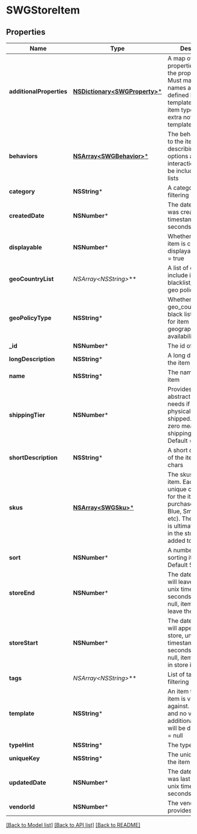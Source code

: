# SWGStoreItem

## Properties
Name | Type | Description | Notes
------------ | ------------- | ------------- | -------------
**additionalProperties** | [**NSDictionary&lt;SWGProperty&gt;***](SWGProperty.md) | A map of additional properties, keyed on the property name.  Must match the names and types defined in the template for this item type, or be an extra not from the template | [optional] 
**behaviors** | [**NSArray&lt;SWGBehavior&gt;***](SWGBehavior.md) | The behaviors linked to the item, describing various options and interactions. May not be included in item lists | [optional] 
**category** | **NSString*** | A category for filtering items | [optional] 
**createdDate** | **NSNumber*** | The date the item was created, unix timestamp in seconds | [optional] 
**displayable** | **NSNumber*** | Whether or not the item is currently displayable.  Default &#x3D; true | [optional] 
**geoCountryList** | **NSArray&lt;NSString*&gt;*** | A list of country ID to include in the blacklist/whitelist geo policy | [optional] 
**geoPolicyType** | **NSString*** | Whether to use the geo_country_list as a black list or white list for item geographical availability | [optional] 
**_id** | **NSNumber*** | The id of the item | [optional] 
**longDescription** | **NSString*** | A long description of the item | [optional] 
**name** | **NSString*** | The name of the item | 
**shippingTier** | **NSNumber*** | Provides the abstract shipping needs if this item is physical and can be shipped.  A value of zero means no shipping needed.  Default &#x3D; 0 | [optional] 
**shortDescription** | **NSString*** | A short description of the item, max 255 chars | [optional] 
**skus** | [**NSArray&lt;SWGSku&gt;***](SWGSku.md) | The skus for the item. Each defines a unique configuration for the item to be purchased (Large-Blue, Small-Green, etc). These are what is ultimately selected in the store and added to the cart | 
**sort** | **NSNumber*** | A number to use in sorting items.  Default 500 | [optional] 
**storeEnd** | **NSNumber*** | The date the item will leave the store, unix timestamp in seconds.  If set to null, item will never leave the store | [optional] 
**storeStart** | **NSNumber*** | The date the item will appear in the store, unix timestamp in seconds.  If set to null, item will appear in store immediately | [optional] 
**tags** | **NSArray&lt;NSString*&gt;*** | List of tags used for filtering items | [optional] 
**template** | **NSString*** | An item template this item is validated against.  May be null and no validation of additional_properties will be done.  Default &#x3D; null | [optional] 
**typeHint** | **NSString*** | The type of the item | 
**uniqueKey** | **NSString*** | The unique key for the item | [optional] 
**updatedDate** | **NSNumber*** | The date the item was last updated, unix timestamp in seconds | [optional] 
**vendorId** | **NSNumber*** | The vendor who provides the item | 

[[Back to Model list]](../README.md#documentation-for-models) [[Back to API list]](../README.md#documentation-for-api-endpoints) [[Back to README]](../README.md)


